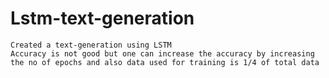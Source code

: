 # Lstm-text-generation
    Created a text-generation using LSTM 
    Accuracy is not good but one can increase the accuracy by increasing the no of epochs and also data used for training is 1/4 of total data 

